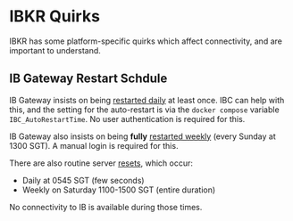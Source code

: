 # IBKR Quirks

IBKR has some platform-specific quirks which affect connectivity, and are important to understand.

## IB Gateway Restart Schdule

IB Gateway insists on being [restarted daily] at least once. IBC can help with this, and the setting for the auto-restart is via the `docker compose` variable `IBC_AutoRestartTime`. No user authentication is required for this.

IB Gateway also insists on being **fully** [restarted weekly] (every Sunday at 1300 SGT). A manual login is required for this.

There are also routine server [resets], which occur:

- Daily at 0545 SGT (few seconds)
- Weekly on Saturday 1100-1500 SGT (entire duration)

No connectivity to IB is available during those times.

[restarted daily]: https://github.com/IbcAlpha/IBC/blob/ff041039e9f21369ebb3adb28dfda88a058237cd/resources/config.ini#L523
[restarted weekly]:https://www.ibkrguides.com/tws/usersguidebook/configuretws/auto_restart_info.htm
[resets]: https://www.interactivebrokers.com/en/index.php?f=2225